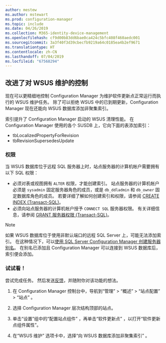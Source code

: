 ```yaml
---
author: mestew
ms.author: mstewart
ms.prod: configuration-manager
ms.topic: include
ms.date: 04/26/2019
ms.collection: M365-identity-device-management
ms.openlocfilehash: cf9d00b83dd6bae0ca424c5bfc408f460aedc001
ms.sourcegitcommit: 3a3f40f3d39cbecfb9219a64c0185ea4b2ef9671
ms.translationtype: HT
ms.contentlocale: zh-CN
ms.lasthandoff: 07/04/2019
ms.locfileid: "67568294"
---
```

## <a name="improved-control-over-wsus-maintenance"></a>改进了对 WSUS 维护的控制
<!--41101009-->

现在可以更精细地控制 Configuration Manager 为维护软件更新点正常运行而执行的 WSUS 维护任务。 除了可以拒绝 WSUS 中的已到期更新，Configuration Manager 现在还能向 WSUS 数据库添加非聚集索引。 

索引提升了 Configuration Manager 启动的 WSUS 清理性能。 在 Configuration Manager 使用的各个 SUSDB 上，它向下面的表添加索引：

- tbLocalizedPropertyForRevision
- tbRevisionSupersedesUpdate

### <a name="permissions"></a>权限

当 WSUS 数据库位于远程 SQL 服务器上时，站点服务器的计算机帐户需要拥有以下 SQL 权限：

- 必须对表或视图拥有 `ALTER` 权限，才能创建索引。 站点服务器的计算机帐户必须是 `sysadmin` 固定服务器角色的成员，或是 `db_ddladmin` 和 `db_owner` 固定数据库角色的成员。 若要详细了解如何创建索引和权限，请参阅 [CREATE INDEX (Transact-SQL)](https://docs.microsoft.com/sql/t-sql/statements/create-index-transact-sql?view=sql-server-2017#permissions)。
- 必须向站点服务器的计算机帐户授予 `CONNECT SQL` 服务器权限。 有关详细信息，请参阅 [GRANT 服务器权限 (Transact-SQL)](https://docs.microsoft.com/sql/t-sql/statements/grant-server-permissions-transact-sql?view=sql-server-2017)。

> [!NOTE]  
>  如果 WSUS 数据库位于使用非默认端口的远程 SQL Server 上，可能无法添加索引。 在这种情况下，可以[使用 SQL Server Configuration Manager 创建服务器别名](https://docs.microsoft.com/sql/database-engine/configure-windows/create-or-delete-a-server-alias-for-use-by-a-client?view=sql-server-2017)。 在别名已添加且 Configuration Manager 可以连接到 WSUS 数据库后，索引便会添加。 

### <a name="try-it-out"></a>试试看！

尝试完成任务。 然后发送[反馈](/sccm/core/understand/find-help#product-feedback)，并随附你对该功能的想法。

1. 在 Configuration Manager 控制台中，导航到“管理”   > “概述”   > “站点配置”   > “站点”  。

2. 选择 Configuration Manager 层次结构顶部的站点。

3. 单击“设置”组中的“配置站点组件”  ，再单击“软件更新点”  ，以打开“软件更新点组件属性”。

4. 在“WSUS 维护”  选项卡中，选择“向 WSUS 数据库添加非聚集索引”  。
